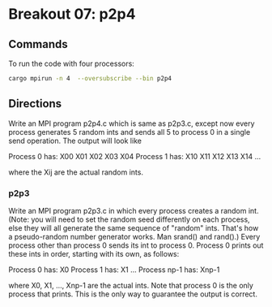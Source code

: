 # Breakout 07: p2p4

## Commands

To run the code with four processors:
```bash
cargo mpirun -n 4  --oversubscribe --bin p2p4
```

## Directions

Write an MPI program p2p4.c which is same as p2p3.c, except
now every process generates 5 random ints and sends all 5 to
process 0 in a single send operation.  The output will look like

  Process 0 has: X00 X01 X02 X03 X04
  Process 1 has: X10 X11 X12 X13 X14
  ...

where the Xij are the actual random ints.

### p2p3
Write an MPI program p2p3.c in which every process creates a random
int. (Note: you will need to set the random seed differently on each
process, else they will all generate the same sequence of "random"
ints. That's how a pseudo-random number generator works. Man srand()
and rand().) Every process other than process 0 sends its int to
process 0. Process 0 prints out these ints in order, starting with its
own, as follows:

  Process 0 has: X0
  Process 1 has: X1
  ...
  Process np-1 has: Xnp-1

where X0, X1, ..., Xnp-1 are the actual ints. Note that process 0 is
the only process that prints. This is the only way to guarantee the
output is correct.

